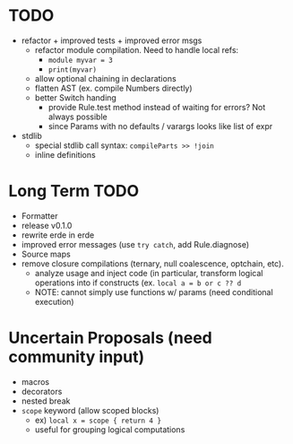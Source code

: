 # TODO

- refactor + improved tests + improved error msgs
  - refactor module compilation. Need to handle local refs:
    - `module myvar = 3`
    - `print(myvar)`
  - allow optional chaining in declarations
  - flatten AST (ex. compile Numbers directly)
  - better Switch handing
    - provide Rule.test method instead of waiting for errors? Not always possible
    - since Params with no defaults / varargs looks like list of expr
- stdlib
  - special stdlib call syntax: `compileParts >> !join`
  - inline definitions

# Long Term TODO

- Formatter
- release v0.1.0
- rewrite erde in erde
- improved error messages (use `try catch`, add Rule.diagnose)
- Source maps
- remove closure compilations (ternary, null coalescence, optchain, etc).
  - analyze usage and inject code (in particular, transform logical operations
    into if constructs (ex. `local a = b or c ?? d`
  - NOTE: cannot simply use functions w/ params (need conditional execution)

# Uncertain Proposals (need community input)

- macros
- decorators
- nested break
- `scope` keyword (allow scoped blocks)
    - ex) `local x = scope { return 4 }`
    - useful for grouping logical computations

